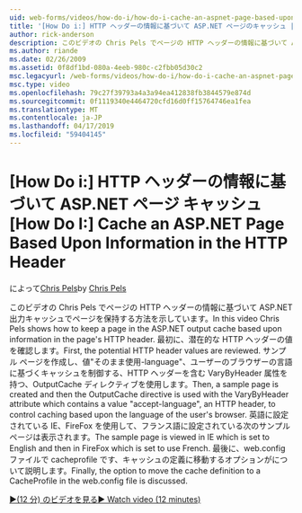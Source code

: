 ```yaml
---
uid: web-forms/videos/how-do-i/how-do-i-cache-an-aspnet-page-based-upon-information-in-the-http-header
title: '[How Do i:] HTTP ヘッダーの情報に基づいて ASP.NET ページのキャッシュ |Microsoft Docs'
author: rick-anderson
description: このビデオの Chris Pels でページの HTTP ヘッダーの情報に基づいて ASP.NET 出力キャッシュでページを保持する方法を示しています。 最初に、潜在的な HTTP hea.
ms.author: riande
ms.date: 02/26/2009
ms.assetid: 0f8df1bd-080a-4eeb-980c-c2fbb05d30c2
msc.legacyurl: /web-forms/videos/how-do-i/how-do-i-cache-an-aspnet-page-based-upon-information-in-the-http-header
msc.type: video
ms.openlocfilehash: 79c27f39793a4a3a94ea412838fb3844579e874d
ms.sourcegitcommit: 0f1119340e4464720cfd16d0ff15764746ea1fea
ms.translationtype: MT
ms.contentlocale: ja-JP
ms.lasthandoff: 04/17/2019
ms.locfileid: "59404145"
---
```

# <a name="how-do-i--cache-an-aspnet-page-based-upon-information-in-the-http-header"></a><span data-ttu-id="69cea-104">[How Do i:] HTTP ヘッダーの情報に基づいて ASP.NET ページ キャッシュ</span><span class="sxs-lookup"><span data-stu-id="69cea-104">[How Do I:]  Cache an ASP.NET Page Based Upon Information in the HTTP Header</span></span>

<span data-ttu-id="69cea-105">によって[Chris Pels](https://twitter.com/chrispels)</span><span class="sxs-lookup"><span data-stu-id="69cea-105">by [Chris Pels](https://twitter.com/chrispels)</span></span>

<span data-ttu-id="69cea-106">このビデオの Chris Pels でページの HTTP ヘッダーの情報に基づいて ASP.NET 出力キャッシュでページを保持する方法を示しています。</span><span class="sxs-lookup"><span data-stu-id="69cea-106">In this video Chris Pels shows how to keep a page in the ASP.NET output cache based upon information in the page's HTTP header.</span></span> <span data-ttu-id="69cea-107">最初に、潜在的な HTTP ヘッダーの値を確認します。</span><span class="sxs-lookup"><span data-stu-id="69cea-107">First, the potential HTTP header values are reviewed.</span></span> <span data-ttu-id="69cea-108">サンプル ページを作成し、値"そのまま使用-language"、ユーザーのブラウザーの言語に基づくキャッシュを制御する、HTTP ヘッダーを含む VaryByHeader 属性を持つ、OutputCache ディレクティブを使用します。</span><span class="sxs-lookup"><span data-stu-id="69cea-108">Then, a sample page is created and then the OutputCache directive is used with the VaryByHeader attribute which contains a value "accept-language", an HTTP header, to control caching based upon the language of the user's browser.</span></span> <span data-ttu-id="69cea-109">英語に設定されている IE、FireFox を使用して、フランス語に設定されている次のサンプル ページは表示されます。</span><span class="sxs-lookup"><span data-stu-id="69cea-109">The sample page is viewed in IE which is set to English and then in FireFox which is set to use French.</span></span> <span data-ttu-id="69cea-110">最後に、web.config ファイルで cacheprofile です、キャッシュの定義に移動するオプションがについて説明します。</span><span class="sxs-lookup"><span data-stu-id="69cea-110">Finally, the option to move the cache definition to a CacheProfile in the web.config file is discussed.</span></span>

[<span data-ttu-id="69cea-111">&#9654;(12 分) のビデオを見る</span><span class="sxs-lookup"><span data-stu-id="69cea-111">&#9654; Watch video (12 minutes)</span></span>](https://channel9.msdn.com/Blogs/ASP-NET-Site-Videos/how-do-i-cache-an-aspnet-page-based-upon-information-in-the-http-header)
